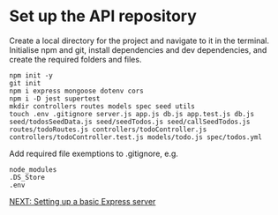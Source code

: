 # Set up the API repository

Create a local directory for the project and navigate to it in the terminal.
Initialise npm and git, install dependencies and dev dependencies, and create the required folders and files.
```
npm init -y
git init
npm i express mongoose dotenv cors
npm i -D jest supertest
mkdir controllers routes models spec seed utils
touch .env .gitignore server.js app.js db.js app.test.js db.js seed/todosSeedData.js seed/seedTodos.js seed/callSeedTodos.js routes/todoRoutes.js controllers/todoController.js controllers/todoController.test.js models/todo.js spec/todos.yml
```
Add required file exemptions to .gitignore, e.g.
```
node_modules
.DS_Store
.env
```
[NEXT: Setting up a basic Express server](3.SettingUpTheExpressServer)